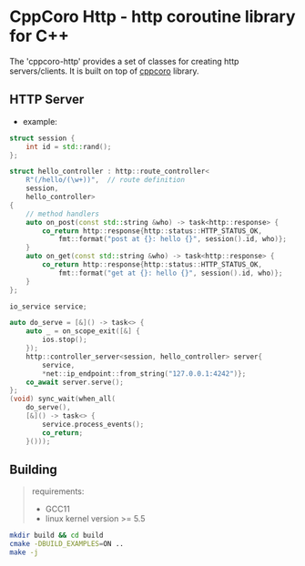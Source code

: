 # CppCoro Http - http coroutine library for C++

The 'cppcoro-http' provides a set of classes for creating http servers/clients.
It is built on top of [cppcoro](https://github.com/lewissbaker/cppcoro) library.

## HTTP Server

- example:

```c++
struct session {
    int id = std::rand();
};

struct hello_controller : http::route_controller<
    R"(/hello/(\w+))",  // route definition
    session,
    hello_controller>
{
    // method handlers
    auto on_post(const std::string &who) -> task<http::response> {
        co_return http::response{http::status::HTTP_STATUS_OK,
            fmt::format("post at {}: hello {}", session().id, who)};
    }
    auto on_get(const std::string &who) -> task<http::response> {
        co_return http::response{http::status::HTTP_STATUS_OK,
            fmt::format("get at {}: hello {}", session().id, who)};
    }
};

io_service service;

auto do_serve = [&]() -> task<> {
    auto _ = on_scope_exit([&] {
        ios.stop();
    });
    http::controller_server<session, hello_controller> server{
        service,
        *net::ip_endpoint::from_string("127.0.0.1:4242")};
    co_await server.serve();
};
(void) sync_wait(when_all(
    do_serve(),
    [&]() -> task<> {
        service.process_events();
        co_return;
    }()));
```

## Building

> requirements:
> - GCC11
> - linux kernel version >= 5.5

```bash
mkdir build && cd build
cmake -DBUILD_EXAMPLES=ON ..
make -j
```

